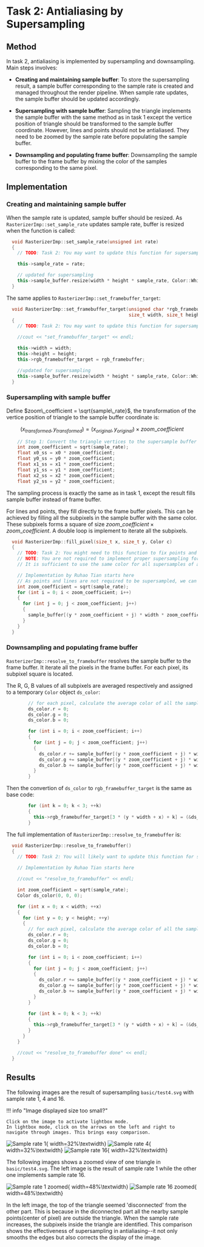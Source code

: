 # Task 2: Antialiasing by Supersampling

## Method
In task 2, antialiasing is implemented by supersampling and downsampling. Main steps involves:

- **Creating and maintaining sample buffer**: To store the supersampling result, a sample buffer corresponding to the sample rate is created and managed throughout the render pipeline. When sample rate updates, the sample buffer should be updated accordingly.

- **Supersampling with sample buffer**: Sampling the triangle implements the sample buffer with the same method as in task 1 except the vertice position of triangle should be transformed to the sample buffer coordinate. However, lines and points should not be antialiased. They need to be zoomed by the sample rate before populating the sample buffer.

- **Downsampling and populating frame buffer**: Downsampling the sample buffer to the frame buffer by mixing the color of the samples corresponding to the same pixel.

## Implementation
### Creating and maintaining sample buffer
When the sample rate is updated, sample buffer should be resized. As `RasterizerImp::set_sample_rate` updates sample rate, buffer is resized when the function is called:

```cpp
  void RasterizerImp::set_sample_rate(unsigned int rate)
  {
    // TODO: Task 2: You may want to update this function for supersampling support

    this->sample_rate = rate;

    // updated for supersampling
    this->sample_buffer.resize(width * height * sample_rate, Color::White);
  }
```

The same applies to `RasterizerImp::set_framebuffer_target`:

```cpp
  void RasterizerImp::set_framebuffer_target(unsigned char *rgb_framebuffer,
                                             size_t width, size_t height)
  {
    // TODO: Task 2: You may want to update this function for supersampling support

    //cout << "set_framebuffer_target" << endl;

    this->width = width;
    this->height = height;
    this->rgb_framebuffer_target = rgb_framebuffer;

    //updated for supersampling
    this->sample_buffer.resize(width * height * sample_rate, Color::White);
  }
```

### Supersampling with sample buffer
Define $zoom\_coefficient = \sqrt{sample\_rate}$, the transformation of the vertice position of triangle to the sample buffer coordinate is:

$$
(x_{transformed},y_{transformed}) = (x_{original},y_{original}) \times zoom\_coefficient
$$

```cpp
    // Step 1: Convert the triangle vertices to the supersample buffer's coordinate system
    int zoom_coefficient = sqrt(sample_rate);
    float x0_ss = x0 * zoom_coefficient;
    float y0_ss = y0 * zoom_coefficient;
    float x1_ss = x1 * zoom_coefficient;
    float y1_ss = y1 * zoom_coefficient;
    float x2_ss = x2 * zoom_coefficient;
    float y2_ss = y2 * zoom_coefficient;
```

The sampling process is exactly the same as in task 1, except the result fills sample buffer instead of frame buffer.

For lines and points, they fill directly to the frame buffer pixels. This can be achieved by filling all the subpixels in the sample buffer with the same color. These subpixels forms a square of size $zoom\_coefficient \times zoom\_coefficient$. A double loop is implement to iterate all the subpixels.

```cpp
  void RasterizerImp::fill_pixel(size_t x, size_t y, Color c)
  {
    // TODO: Task 2: You might need to this function to fix points and lines (such as the black rectangle border in test4.svg)
    // NOTE: You are not required to implement proper supersampling for points and lines
    // It is sufficient to use the same color for all supersamples of a pixel for points and lines (not triangles)

    // Implementation by Ruhao Tian starts here
    // As points and lines are not required to be supersampled, we can simply fill the corresponding buffer with given color
    int zoom_coefficient = sqrt(sample_rate);
    for (int i = 0; i < zoom_coefficient; i++)
    {
      for (int j = 0; j < zoom_coefficient; j++)
      {
        sample_buffer[(y * zoom_coefficient + j) * width * zoom_coefficient + x * zoom_coefficient + i] = c;
      }
    }
  }
```

### Downsampling and populating frame buffer
`RasterizerImp::resolve_to_framebuffer` resolves the sample buffer to the frame buffer. It iterate all the pixels in the frame buffer. For each pixel, its subpixel square is located. 

The R, G, B values of all subpixels are averaged respectively and assigned to a temporary `Color` object `ds_color`:

```cpp
        // for each pixel, calculate the average color of all the samples
        ds_color.r = 0;
        ds_color.g = 0;
        ds_color.b = 0;

        for (int i = 0; i < zoom_coefficient; i++)
        {
          for (int j = 0; j < zoom_coefficient; j++)
          {
            ds_color.r += sample_buffer[(y * zoom_coefficient + j) * width * zoom_coefficient + x * zoom_coefficient + i].r / (float)(sample_rate);
            ds_color.g += sample_buffer[(y * zoom_coefficient + j) * width * zoom_coefficient + x * zoom_coefficient + i].g / (float)(sample_rate);
            ds_color.b += sample_buffer[(y * zoom_coefficient + j) * width * zoom_coefficient + x * zoom_coefficient + i].b / (float)(sample_rate);
          }
        }
```

Then the convertion of `ds_color` to `rgb_framebuffer_target` is the same as base code:

```cpp
        for (int k = 0; k < 3; ++k)
        {
          this->rgb_framebuffer_target[3 * (y * width + x) + k] = (&ds_color.r)[k] * 255;
        }
```

The full implementation of `RasterizerImp::resolve_to_framebuffer` is:

```cpp
  void RasterizerImp::resolve_to_framebuffer()
  {
    // TODO: Task 2: You will likely want to update this function for supersampling support

    // Implementation by Ruhao Tian starts here

    //cout << "resolve_to_framebuffer" << endl;

    int zoom_coefficient = sqrt(sample_rate);
    Color ds_color(0, 0, 0);

    for (int x = 0; x < width; ++x)
    {
      for (int y = 0; y < height; ++y)
      {
        // for each pixel, calculate the average color of all the samples
        ds_color.r = 0;
        ds_color.g = 0;
        ds_color.b = 0;

        for (int i = 0; i < zoom_coefficient; i++)
        {
          for (int j = 0; j < zoom_coefficient; j++)
          {
            ds_color.r += sample_buffer[(y * zoom_coefficient + j) * width * zoom_coefficient + x * zoom_coefficient + i].r / (float)(sample_rate);
            ds_color.g += sample_buffer[(y * zoom_coefficient + j) * width * zoom_coefficient + x * zoom_coefficient + i].g / (float)(sample_rate);
            ds_color.b += sample_buffer[(y * zoom_coefficient + j) * width * zoom_coefficient + x * zoom_coefficient + i].b / (float)(sample_rate);
          }
        }

        for (int k = 0; k < 3; ++k)
        {
          this->rgb_framebuffer_target[3 * (y * width + x) + k] = (&ds_color.r)[k] * 255;
        }
      }
    }

    //cout << "resolve_to_framebuffer done" << endl;
  }
```

## Results
The following images are the result of supersampling `basic/test4.svg` with sample rate 1, 4 and 16.

!!! info "Image displayed size too small?"

    Click on the image to activate lightbox mode.
    In lightbox mode, click on the arrows on the left and right to navigate through images. This brings easy comparison.

![Sample rate 1](../images/hw1/hw1task2_ss1.png){ width=32%\textwidth}
![Sample rate 4](../images/hw1/hw1task2_ss4.png){ width=32%\textwidth}
![Sample rate 16](../images/hw1/hw1task2_ss16.png){ width=32%\textwidth}

The following images shows a zoomed view of one triangle in `basic/test4.svg`. The left image is the result of sample rate 1 while the other one implements sample rate 16.

![Sample rate 1 zoomed](../images/hw1/hw1task2_ss1_zoom.png){ width=48%\textwidth}
![Sample rate 16 zoomed](../images/hw1/hw1task2_ss16_zoom.png){ width=48%\textwidth}

In the left image, the top of the triangle seemed 'disconnected' from the other part. This is because in the diconnected part all the nearby sample points(center of pixel) are outside the triangle. When the sample rate increases, the subpixels inside the triangle are identified. This comparison shows the effectiveness of supersampling in antialiasing--it not only smooths the edges but also corrects the display of the image.